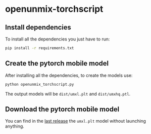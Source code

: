 # openunmix-torchscript

## Install dependencies

To install all the dependencies you just have to run:

```sh
pip install -r requirements.txt
```

## Create the pytorch mobile model

After installing all the dependencies, to create the models use:

```sh
python openunmix_torchscript.py
```

The output models will be `dist/umxl.plt` and `dist/umxhq.ptl`.

## Download the pytorch mobile model

You can find in the [last release](https://github.com/zaidmukaddam/openunmix-torchscript/releases/latest) the `umxl.plt` model without launching anything.
